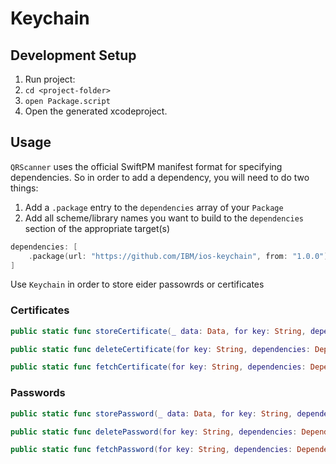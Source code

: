 # Keychain

## Development Setup

1. Run project:
  1. `cd <project-folder>`
  2. `open Package.script`
2. Open the generated xcodeproject.

## Usage

`QRScanner` uses the official SwiftPM manifest format for specifying dependencies. So in order to add a dependency, you will need to do two things:

1. Add a `.package` entry to the `dependencies` array of your `Package`
2. Add all scheme/library names you want to build to the `dependencies` section of the appropriate target(s)

```swift
dependencies: [
    .package(url: "https://github.com/IBM/ios-keychain", from: "1.0.0"),
]

```
Use `Keychain` in order to store eider passowrds or certificates

### Certificates 

```swift
public static func storeCertificate(_ data: Data, for key: String, dependencies: Dependencies) throws 

public static func deleteCertificate(for key: String, dependencies: Dependencies) throws 

public static func fetchCertificate(for key: String, dependencies: Dependencies) throws -> Data? 
```

### Passwords 

```swift
public static func storePassword(_ data: Data, for key: String, dependencies: Dependencies) throws 

public static func deletePassword(for key: String, dependencies: Dependencies) throws 

public static func fetchPassword(for key: String, dependencies: Dependencies) throws -> Data?
```
